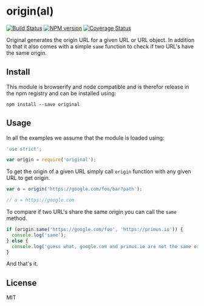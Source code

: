 # origin(al)

[![Build Status](https://travis-ci.org/unshiftio/original.svg?branch=master)](https://travis-ci.org/unshiftio/original)
[![NPM version](https://badge.fury.io/js/original.svg)](http://badge.fury.io/js/original)
[![Coverage Status](https://img.shields.io/coveralls/unshiftio/original.svg)](https://coveralls.io/r/unshiftio/original?branch=master)

Original generates the origin URL for a given URL or URL object. In addition to
that it also comes with a simple `same` function to check if two URL's have the
same origin.

## Install

This module is browserify and node compatible and is therefor release in the npm
registry and can be installed using:

```
npm install --save original
```

## Usage

In all the examples we assume that the module is loaded using:

```js
'use strict';

var origin = require('original');
```

To get the origin of a given URL simply call `origin` function with any given
URL to get origin.

```js
var o = origin('https://google.com/foo/bar?path');

// o = https://google.com
```

To compare if two URL's share the same origin you can call the `same` method.

```js
if (origin.same('https://google.com/foo', 'https://primus.io')) {
  console.log('same');
} else {
  console.log('guess what, google.com and primus.io are not the same origin');
}
```

And that's it.

## License

MIT
